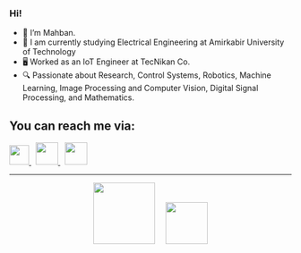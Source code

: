 ### Hi!


- 👋 I’m Mahban.
- 📘 I am currently studying Electrical Engineering at Amirkabir University of Technology
- 🖥️ Worked as an IoT Engineer at TecNikan Co.
- 🔍 Passionate about Research, Control Systems, Robotics, Machine Learning, Image Processing and Computer Vision, Digital Signal Processing, and Mathematics.


##  You can reach me via: 

<div align="left">
<p> 
<a href = "https://www.linkedin.com/in/mahban-jafari-89b457183/">
 <img src="https://user-images.githubusercontent.com/54024838/181183655-3e895909-6e9d-474a-94c5-178b4ead285d.png" width="35">
</a> &nbsp;
<a href="mailto:mahbangj@gmail.com">
 <img src="https://user-images.githubusercontent.com/54024838/181189554-55ec7523-8d29-46ce-9c57-c3e80b77da02.png" width="40">
</a> &nbsp;
<a href="mailto:mahbangj@aut.ac.ir">
 <img src="https://user-images.githubusercontent.com/54024838/181596602-98b824a1-dc06-4d8c-823a-55a4c4e5ec1e.png" width="40">
</a>
</p>
</DIV>

---

<div align="center">
<p>
 <img src="https://user-images.githubusercontent.com/47852354/138564509-b5dffb4e-f48b-4db5-b8a4-1385ef2b22c8.png" width="110"> &nbsp; &nbsp;
 <img src="https://user-images.githubusercontent.com/54024838/181595846-e7ab0818-fc54-43b7-9f1b-6a4f2024d791.png" width="75">
</p>
</DIV>
